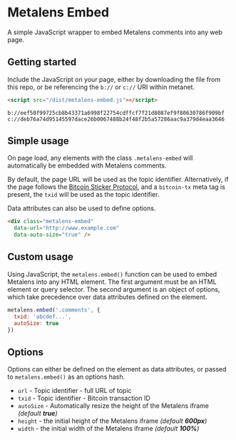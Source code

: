 # Metalens Embed

A simple JavaScript wrapper to embed Metalens comments into any web page.

## Getting started

Include the JavaScript on your page, either by downloading the file from this repo, or be referencing the `b://` or `c://` URI within metanet.

```html
<script src="/dist/metalens-embed.js"></script>
```

```text
b://eef50f99725cb8b43371a6998f22754cdffcf7f21d8087ef9f80630786f909bf
c://deb76a74d95145597dace26b0067488b24f48f2b5a57286aac9a379d4eaa3646
```

## Simple usage

On page load, any elements with the class `.metalens-embed` will automatically be embedded with Metalens comments.

By default, the page URL will be used as the topic identifier. Alternatively, if the page follows the [Bitcoin Sticker Protocol](https://sticker.planaria.network/), and a `bitcoin-tx` meta tag is present, the `txid` will be used as the topic identifier.

Data attributes can also be used to define options.

```html
<div class="metalens-embed"
  data-url="http://www.example.com"
  data-auto-size="true" />
```

## Custom usage

Using JavaScript, the `metalens.embed()` function can be used to embed Metalens into any HTML element. The first argument must be an HTML element or query selector. The second argument is an object of options, which take precedence over data attributes defined on the element.

```javascript
metalens.embed('.comments', {
  txid: 'abcdef...',
  autoSize: true
})
```

## Options

Options can either be defined on the element as data attributes, or passed to `metalens.embed()` as an options hash.

* `url` - Topic identifier - full URL of topic
* `txid` - Topic identifier - Bitcoin transaction ID
* `autoSize` - Automatically resize the height of the Metalens iframe *(default **true**)*
* `height` - the initial height of the Metalens iframe *(default **600px**)*
* `width` - the initial width of the Metalens iframe *(default **100%**)*

